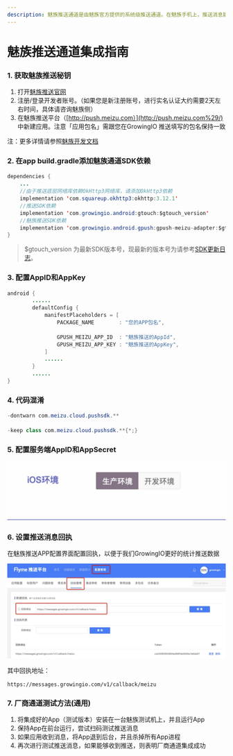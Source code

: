 ```yaml
---
description: 魅族推送通道是由魅族官方提供的系统级推送通道。在魅族手机上，推送消息能够通过魅族的系统通道抵达终端，并且无需打开应用就能够收到推送。
---
```


# 魅族推送通道集成指南

### 1. 获取魅族推送秘钥

1. 打开[魅族推送官网](https://open.flyme.cn/open-web/views/push.html)
2. 注册/登录开发者账号。（如果您是新注册账号，进行实名认证大约需要2天左右时间，具体请咨询魅族侧）
3. 在魅族推送平台（[http://push.meizu.com）](http://push.meizu.com%29/) 中新建应用。注意「应用包名」需跟您在GrowingIO 推送填写的包名保持一致

注：更多详情请参照[魅族开发文档](http://open.res.flyme.cn/fileserver/upload/file/201709/a271468fe23b47408fc2ec1e282f851f.pdf)

### 2. 在app build.gradle添加魅族通道SDK依赖

```java
dependencies {
    ...
    //由于推送底层网络库依赖OkHttp3网络库，请添加OkHttp3依赖
    implementation 'com.squareup.okhttp3:okhttp:3.12.1'
    //推送SDK依赖
    implementation 'com.growingio.android:gtouch:$gtouch_version'
    //魅族推送SDK依赖
    implementation 'com.growingio.android.gpush:gpush-meizu-adapter:$gtouch_version'
}
```

> $gtouch\_version 为最新SDK版本号，现最新的版本号为请参考[SDK更新日志](../integrations/changelog.md)。

### 3. 配置AppID和AppKey

```java
android {
        ......
        defaultConfig {
            manifestPlaceholders = [
                PACKAGE_NAME        : "您的APP包名",

                GPUSH_MEIZU_APP_ID  : "魅族推送的AppId",
                GPUSH_MEIZU_APP_KEY : "魅族推送的AppKey",
            ]
            ......
        }
        ......
}
```

### 4. 代码混淆

```java
-dontwarn com.meizu.cloud.pushsdk.**

-keep class com.meizu.cloud.pushsdk.**{*;}
```

### 5. 配置服务端AppID和AppSecret

![](../../.gitbook/assets/image%20%2888%29.png)

### 6. 设置推送消息回执

在魅族推送APP配置界面配置回执，以便于我们GrowingIO更好的统计推送数据

![](../../.gitbook/assets/7.png)

其中回执地址：

```text
https://messages.growingio.com/v1/callback/meizu
```

### 7. 厂商通道测试方法\(通用\)

1. 将集成好的App（测试版本）安装在一台魅族测试机上，并且运行App
2. 保持App在前台运行，尝试扫码测试推送消息
3. 如果应用收到消息，将App退到后台，并且杀掉所有App进程
4. 再次进行测试推送消息，如果能够收到推送，则表明厂商通道集成成功



